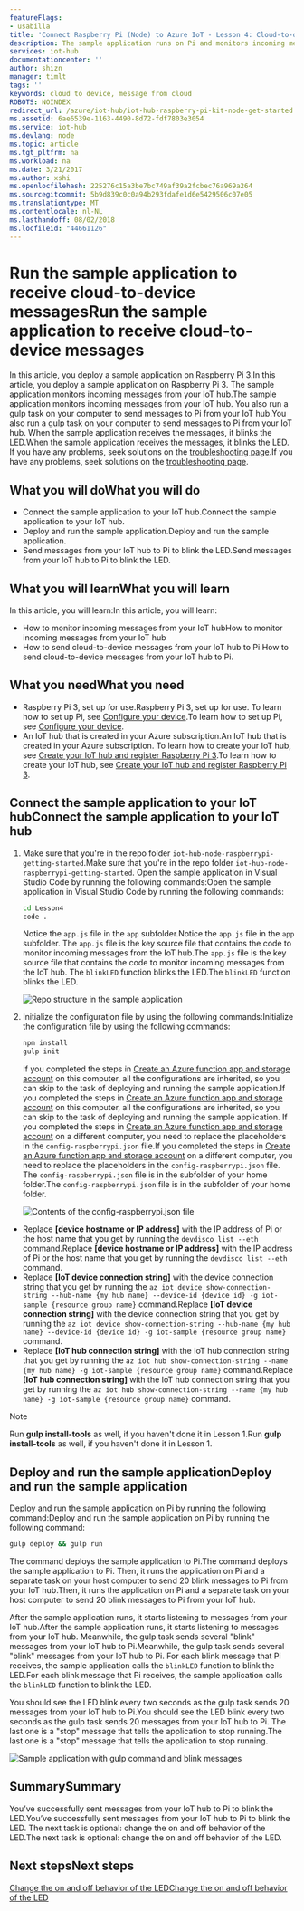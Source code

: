 ```yaml
---
featureFlags:
- usabilla
title: 'Connect Raspberry Pi (Node) to Azure IoT - Lesson 4: Cloud-to-device | Microsoft Docs'
description: The sample application runs on Pi and monitors incoming messages from your IoT hub. A new gulp task sends messages to Pi from your IoT hub to blink the LED.
services: iot-hub
documentationcenter: ''
author: shizn
manager: timlt
tags: ''
keywords: cloud to device, message from cloud
ROBOTS: NOINDEX
redirect_url: /azure/iot-hub/iot-hub-raspberry-pi-kit-node-get-started
ms.assetid: 6ae6539e-1163-4490-8d72-fdf7803e3054
ms.service: iot-hub
ms.devlang: node
ms.topic: article
ms.tgt_pltfrm: na
ms.workload: na
ms.date: 3/21/2017
ms.author: xshi
ms.openlocfilehash: 225276c15a3be7bc749af39a2fcbec76a969a264
ms.sourcegitcommit: 5b9d839c0c0a94b293fdafe1d6e5429506c07e05
ms.translationtype: MT
ms.contentlocale: nl-NL
ms.lasthandoff: 08/02/2018
ms.locfileid: "44661126"
---
```

# <a name="run-the-sample-application-to-receive-cloud-to-device-messages"></a><span data-ttu-id="e37b9-105">Run the sample application to receive cloud-to-device messages</span><span class="sxs-lookup"><span data-stu-id="e37b9-105">Run the sample application to receive cloud-to-device messages</span></span>
<span data-ttu-id="e37b9-106">In this article, you deploy a sample application on Raspberry Pi 3.</span><span class="sxs-lookup"><span data-stu-id="e37b9-106">In this article, you deploy a sample application on Raspberry Pi 3.</span></span> <span data-ttu-id="e37b9-107">The sample application monitors incoming messages from your IoT hub.</span><span class="sxs-lookup"><span data-stu-id="e37b9-107">The sample application monitors incoming messages from your IoT hub.</span></span> <span data-ttu-id="e37b9-108">You also run a gulp task on your computer to send messages to Pi from your IoT hub.</span><span class="sxs-lookup"><span data-stu-id="e37b9-108">You also run a gulp task on your computer to send messages to Pi from your IoT hub.</span></span> <span data-ttu-id="e37b9-109">When the sample application receives the messages, it blinks the LED.</span><span class="sxs-lookup"><span data-stu-id="e37b9-109">When the sample application receives the messages, it blinks the LED.</span></span> <span data-ttu-id="e37b9-110">If you have any problems, seek solutions on the [troubleshooting page](iot-hub-raspberry-pi-kit-node-troubleshooting.md).</span><span class="sxs-lookup"><span data-stu-id="e37b9-110">If you have any problems, seek solutions on the [troubleshooting page](iot-hub-raspberry-pi-kit-node-troubleshooting.md).</span></span>

## <a name="what-you-will-do"></a><span data-ttu-id="e37b9-111">What you will do</span><span class="sxs-lookup"><span data-stu-id="e37b9-111">What you will do</span></span>
* <span data-ttu-id="e37b9-112">Connect the sample application to your IoT hub.</span><span class="sxs-lookup"><span data-stu-id="e37b9-112">Connect the sample application to your IoT hub.</span></span>
* <span data-ttu-id="e37b9-113">Deploy and run the sample application.</span><span class="sxs-lookup"><span data-stu-id="e37b9-113">Deploy and run the sample application.</span></span>
* <span data-ttu-id="e37b9-114">Send messages from your IoT hub to Pi to blink the LED.</span><span class="sxs-lookup"><span data-stu-id="e37b9-114">Send messages from your IoT hub to Pi to blink the LED.</span></span>

## <a name="what-you-will-learn"></a><span data-ttu-id="e37b9-115">What you will learn</span><span class="sxs-lookup"><span data-stu-id="e37b9-115">What you will learn</span></span>
<span data-ttu-id="e37b9-116">In this article, you will learn:</span><span class="sxs-lookup"><span data-stu-id="e37b9-116">In this article, you will learn:</span></span>
* <span data-ttu-id="e37b9-117">How to monitor incoming messages from your IoT hub</span><span class="sxs-lookup"><span data-stu-id="e37b9-117">How to monitor incoming messages from your IoT hub</span></span>
* <span data-ttu-id="e37b9-118">How to send cloud-to-device messages from your IoT hub to Pi.</span><span class="sxs-lookup"><span data-stu-id="e37b9-118">How to send cloud-to-device messages from your IoT hub to Pi.</span></span>

## <a name="what-you-need"></a><span data-ttu-id="e37b9-119">What you need</span><span class="sxs-lookup"><span data-stu-id="e37b9-119">What you need</span></span>
* <span data-ttu-id="e37b9-120">Raspberry Pi 3, set up for use.</span><span class="sxs-lookup"><span data-stu-id="e37b9-120">Raspberry Pi 3, set up for use.</span></span> <span data-ttu-id="e37b9-121">To learn how to set up Pi, see [Configure your device](iot-hub-raspberry-pi-kit-node-lesson1-configure-your-device.md).</span><span class="sxs-lookup"><span data-stu-id="e37b9-121">To learn how to set up Pi, see [Configure your device](iot-hub-raspberry-pi-kit-node-lesson1-configure-your-device.md).</span></span>
* <span data-ttu-id="e37b9-122">An IoT hub that is created in your Azure subscription.</span><span class="sxs-lookup"><span data-stu-id="e37b9-122">An IoT hub that is created in your Azure subscription.</span></span> <span data-ttu-id="e37b9-123">To learn how to create your IoT hub, see [Create your IoT hub and register Raspberry Pi 3](iot-hub-raspberry-pi-kit-node-lesson2-prepare-azure-iot-hub.md).</span><span class="sxs-lookup"><span data-stu-id="e37b9-123">To learn how to create your IoT hub, see [Create your IoT hub and register Raspberry Pi 3](iot-hub-raspberry-pi-kit-node-lesson2-prepare-azure-iot-hub.md).</span></span>

## <a name="connect-the-sample-application-to-your-iot-hub"></a><span data-ttu-id="e37b9-124">Connect the sample application to your IoT hub</span><span class="sxs-lookup"><span data-stu-id="e37b9-124">Connect the sample application to your IoT hub</span></span>
1. <span data-ttu-id="e37b9-125">Make sure that you're in the repo folder `iot-hub-node-raspberrypi-getting-started`.</span><span class="sxs-lookup"><span data-stu-id="e37b9-125">Make sure that you're in the repo folder `iot-hub-node-raspberrypi-getting-started`.</span></span> <span data-ttu-id="e37b9-126">Open the sample application in Visual Studio Code by running the following commands:</span><span class="sxs-lookup"><span data-stu-id="e37b9-126">Open the sample application in Visual Studio Code by running the following commands:</span></span>
   
   ```bash
   cd Lesson4
   code .
   ```
   
   <span data-ttu-id="e37b9-127">Notice the `app.js` file in the `app` subfolder.</span><span class="sxs-lookup"><span data-stu-id="e37b9-127">Notice the `app.js` file in the `app` subfolder.</span></span> <span data-ttu-id="e37b9-128">The `app.js` file is the key source file that contains the code to monitor incoming messages from the IoT hub.</span><span class="sxs-lookup"><span data-stu-id="e37b9-128">The `app.js` file is the key source file that contains the code to monitor incoming messages from the IoT hub.</span></span> <span data-ttu-id="e37b9-129">The `blinkLED` function blinks the LED.</span><span class="sxs-lookup"><span data-stu-id="e37b9-129">The `blinkLED` function blinks the LED.</span></span>
   
   ![Repo structure in the sample application](https://docstestmedia1.blob.core.windows.net/azure-media/articles/iot-hub/media/iot-hub-raspberry-pi-lessons/lesson4/repo_structure.png)
2. <span data-ttu-id="e37b9-131">Initialize the configuration file by using the following commands:</span><span class="sxs-lookup"><span data-stu-id="e37b9-131">Initialize the configuration file by using the following commands:</span></span>
   
   ```bash
   npm install
   gulp init
   ```
   
   <span data-ttu-id="e37b9-132">If you completed the steps in [Create an Azure function app and storage account](iot-hub-raspberry-pi-kit-node-lesson3-deploy-resource-manager-template.md) on this computer, all the configurations are inherited, so you can skip to the task of deploying and running the sample application.</span><span class="sxs-lookup"><span data-stu-id="e37b9-132">If you completed the steps in [Create an Azure function app and storage account](iot-hub-raspberry-pi-kit-node-lesson3-deploy-resource-manager-template.md) on this computer, all the configurations are inherited, so you can skip to the task of deploying and running the sample application.</span></span> <span data-ttu-id="e37b9-133">If you completed the steps in [Create an Azure function app and storage account](iot-hub-raspberry-pi-kit-node-lesson3-deploy-resource-manager-template.md) on a different computer, you need to replace the placeholders in the `config-raspberrypi.json` file.</span><span class="sxs-lookup"><span data-stu-id="e37b9-133">If you completed the steps in [Create an Azure function app and storage account](iot-hub-raspberry-pi-kit-node-lesson3-deploy-resource-manager-template.md) on a different computer, you need to replace the placeholders in the `config-raspberrypi.json` file.</span></span> <span data-ttu-id="e37b9-134">The `config-raspberrypi.json` file is in the subfolder of your home folder.</span><span class="sxs-lookup"><span data-stu-id="e37b9-134">The `config-raspberrypi.json` file is in the subfolder of your home folder.</span></span>
   
   ![Contents of the config-raspberrypi.json file](https://docstestmedia1.blob.core.windows.net/azure-media/articles/iot-hub/media/iot-hub-raspberry-pi-lessons/lesson4/config_raspberrypi.png)

* <span data-ttu-id="e37b9-136">Replace **[device hostname or IP address]** with the IP address of Pi or the host name that you get by running the `devdisco list --eth` command.</span><span class="sxs-lookup"><span data-stu-id="e37b9-136">Replace **[device hostname or IP address]** with the IP address of Pi or the host name that you get by running the `devdisco list --eth` command.</span></span>
* <span data-ttu-id="e37b9-137">Replace **[IoT device connection string]** with the device connection string that you get by running the `az iot device show-connection-string --hub-name {my hub name} --device-id {device id} -g iot-sample {resource group name}` command.</span><span class="sxs-lookup"><span data-stu-id="e37b9-137">Replace **[IoT device connection string]** with the device connection string that you get by running the `az iot device show-connection-string --hub-name {my hub name} --device-id {device id} -g iot-sample {resource group name}` command.</span></span>
* <span data-ttu-id="e37b9-138">Replace **[IoT hub connection string]** with the IoT hub connection string that you get by running the `az iot hub show-connection-string --name {my hub name} -g iot-sample {resource group name}` command.</span><span class="sxs-lookup"><span data-stu-id="e37b9-138">Replace **[IoT hub connection string]** with the IoT hub connection string that you get by running the `az iot hub show-connection-string --name {my hub name} -g iot-sample {resource group name}` command.</span></span>

> [!NOTE]
> <span data-ttu-id="e37b9-139">Run **gulp install-tools** as well, if you haven't done it in Lesson 1.</span><span class="sxs-lookup"><span data-stu-id="e37b9-139">Run **gulp install-tools** as well, if you haven't done it in Lesson 1.</span></span>

## <a name="deploy-and-run-the-sample-application"></a><span data-ttu-id="e37b9-140">Deploy and run the sample application</span><span class="sxs-lookup"><span data-stu-id="e37b9-140">Deploy and run the sample application</span></span>
<span data-ttu-id="e37b9-141">Deploy and run the sample application on Pi by running the following command:</span><span class="sxs-lookup"><span data-stu-id="e37b9-141">Deploy and run the sample application on Pi by running the following command:</span></span>

```bash
gulp deploy && gulp run
```

<span data-ttu-id="e37b9-142">The command deploys the sample application to Pi.</span><span class="sxs-lookup"><span data-stu-id="e37b9-142">The command deploys the sample application to Pi.</span></span> <span data-ttu-id="e37b9-143">Then, it runs the application on Pi and a separate task on your host computer to send 20 blink messages to Pi from your IoT hub.</span><span class="sxs-lookup"><span data-stu-id="e37b9-143">Then, it runs the application on Pi and a separate task on your host computer to send 20 blink messages to Pi from your IoT hub.</span></span>

<span data-ttu-id="e37b9-144">After the sample application runs, it starts listening to messages from your IoT hub.</span><span class="sxs-lookup"><span data-stu-id="e37b9-144">After the sample application runs, it starts listening to messages from your IoT hub.</span></span> <span data-ttu-id="e37b9-145">Meanwhile, the gulp task sends several "blink" messages from your IoT hub to Pi.</span><span class="sxs-lookup"><span data-stu-id="e37b9-145">Meanwhile, the gulp task sends several "blink" messages from your IoT hub to Pi.</span></span> <span data-ttu-id="e37b9-146">For each blink message that Pi receives, the sample application calls the `blinkLED` function to blink the LED.</span><span class="sxs-lookup"><span data-stu-id="e37b9-146">For each blink message that Pi receives, the sample application calls the `blinkLED` function to blink the LED.</span></span>

<span data-ttu-id="e37b9-147">You should see the LED blink every two seconds as the gulp task sends 20 messages from your IoT hub to Pi.</span><span class="sxs-lookup"><span data-stu-id="e37b9-147">You should see the LED blink every two seconds as the gulp task sends 20 messages from your IoT hub to Pi.</span></span> <span data-ttu-id="e37b9-148">The last one is a "stop" message that tells the application to stop running.</span><span class="sxs-lookup"><span data-stu-id="e37b9-148">The last one is a "stop" message that tells the application to stop running.</span></span>

![Sample application with gulp command and blink messages](https://docstestmedia1.blob.core.windows.net/azure-media/articles/iot-hub/media/iot-hub-raspberry-pi-lessons/lesson4/gulp_blink.png)

## <a name="summary"></a><span data-ttu-id="e37b9-150">Summary</span><span class="sxs-lookup"><span data-stu-id="e37b9-150">Summary</span></span>
<span data-ttu-id="e37b9-151">You’ve successfully sent messages from your IoT hub to Pi to blink the LED.</span><span class="sxs-lookup"><span data-stu-id="e37b9-151">You’ve successfully sent messages from your IoT hub to Pi to blink the LED.</span></span> <span data-ttu-id="e37b9-152">The next task is optional: change the on and off behavior of the LED.</span><span class="sxs-lookup"><span data-stu-id="e37b9-152">The next task is optional: change the on and off behavior of the LED.</span></span>

## <a name="next-steps"></a><span data-ttu-id="e37b9-153">Next steps</span><span class="sxs-lookup"><span data-stu-id="e37b9-153">Next steps</span></span>
[<span data-ttu-id="e37b9-154">Change the on and off behavior of the LED</span><span class="sxs-lookup"><span data-stu-id="e37b9-154">Change the on and off behavior of the LED</span></span>](iot-hub-raspberry-pi-kit-node-lesson4-change-led-behavior.md)




